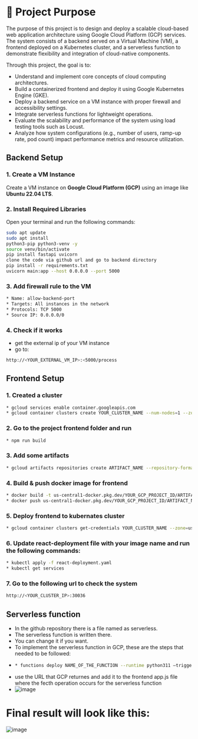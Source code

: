 # 📌 Project Purpose

The purpose of this project is to design and deploy a scalable cloud-based web application architecture using Google Cloud Platform (GCP) services. 
The system consists of a backend served on a Virtual Machine (VM), a frontend deployed on a Kubernetes cluster, and a serverless function to demonstrate flexibility and integration of cloud-native components.

Through this project, the goal is to:
* Understand and implement core concepts of cloud computing architectures.
* Build a containerized frontend and deploy it using Google Kubernetes Engine (GKE).
* Deploy a backend service on a VM instance with proper firewall and accessibility settings.
* Integrate serverless functions for lightweight operations.
* Evaluate the scalability and performance of the system using load testing tools such as Locust.
* Analyze how system configurations (e.g., number of users, ramp-up rate, pod count) impact performance metrics and resource utilization.

## Backend Setup

### 1. Create a VM Instance
Create a VM instance on **Google Cloud Platform (GCP)** using an image like **Ubuntu 22.04 LTS**.

### 2. Install Required Libraries

Open your terminal and run the following commands:

```bash
sudo apt update
sudo apt install
python3-pip python3-venv -y
source venv/bin/activate
pip install fastapi uvicorn
clone the code via github url and go to backend directory
pip install -r requirements.txt
uvicorn main:app --host 0.0.0.0 --port 5000
```
### 3. Add firewall rule to the VM 

```bash
* Name: allow-backend-port
* Targets: All instances in the network
* Protocols: TCP 5000
* Source IP: 0.0.0.0/0 
```
### 4. Check if it works
* get the external ip of your VM instance
* go to:
```bash
http://<YOUR_EXTERNAL_VM_IP>:<5000/process
```

## Frontend Setup
### 1. Created a cluster
```bash
* gcloud services enable container.googleapis.com
* gcloud container clusters create YOUR_CLUSTER_NAME --num-nodes=1 --zone=us-central1-a
```

### 2. Go to the project frontend folder and run 
```bash
* npm run build
```

### 3. Add some artifacts
```bash
* gcloud artifacts repositories create ARTIFACT_NAME --repository-format=docker --location=us-central1
```

### 4. Build & push docker image for frontend
```bash
* docker build -t us-central1-docker.pkg.dev/YOUR_GCP_PROJECT_ID/ARTIFACT_NAME/IMAGE_NAME:latest .
* docker push us-central1-docker.pkg.dev/YOUR_GCP_PROJECT_ID/ARTIFACT_NAME/IMAGE_NAME:latest
```

### 5. Deploy frontend to kubernates cluster
```bash
* gcloud container clusters get-credentials YOUR_CLUSTER_NAME --zone=us-central1-a
```

### 6. Update react-deployment file with your image name and run the following commands:
```bash
* kubectl apply -f react-deployment.yaml
* kubectl get services 
 ```
### 7. Go to the following url to check the system
```bash
http://<YOUR_CLUSTER_IP>:30036
```


## Serverless function
* In the github repository there is a file named as serverless.
* The serverless function is written there.
* You can change it if you want.
* To implement the serverless function in GCP, these are the steps that needed to be followed:
* ```bash
  * functions deploy NAME_OF_THE_FUNCTION --runtime python311 –trigger region us-central1
  ```
* use the URL that GCP returnes and add it to the frontend app.js file where the fecth operation occurs for the serverless function
* ![image](https://github.com/user-attachments/assets/2b54180c-75d0-4a30-8b76-19f3d91b721f)


# Final result will look like this:
![image](https://github.com/user-attachments/assets/95f06b1b-4328-42b9-9f5e-7eb0a9e15814)



  
